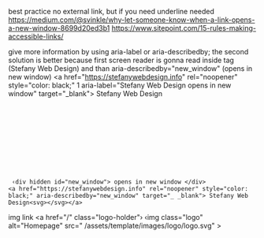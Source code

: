 best practice no external link, but if you need 
underline needed
https://medium.com/@svinkle/why-let-someone-know-when-a-link-opens-a-new-window-8699d20ed3b1
https://www.sitepoint.com/15-rules-making-accessible-links/

give more information by using aria-label or aria-describedby; the second solution is better because first screen reader is gonna read inside <a> tag (Stefany Web Design) and than aria-describedby="new_window" (opens in new window)
<a href="https://stefanywebdesign.info" rel="noopener" style="color: black;" 1 aria-label="Stefany Web Design opens in new window" target="_blank"> Stefany Web Design<svg></svg></a>

	 ‹div hidden id="new_window"> opens in new window </div>
	<a href="https://stefanywebdesign.info" rel="noopener" style="color: black;" aria-describedby="new_window" target="_ _blank"> Stefany Web Design<svg></svg></a>


img link
<a href="/" class="logo-holder"› ‹img class="logo" alt="Homepage" src=" /assets/template/images/logo/logo.svg" > </a>

